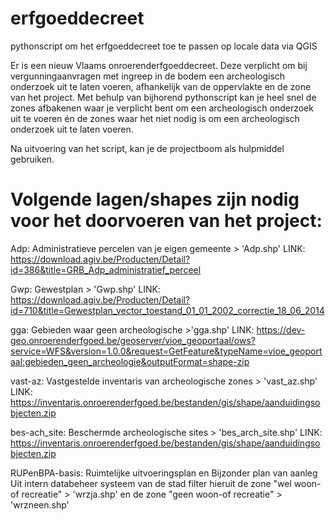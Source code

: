 # erfgoeddecreet
pythonscript om het erfgoeddecreet toe te passen op locale data via QGIS

Er is een nieuw Vlaams onroerenderfgoeddecreet. Deze verplicht om bij vergunningaanvragen met ingreep in de bodem een archeologisch onderzoek uit te laten voeren, afhankelijk van de oppervlakte en de zone van het project. 
Met behulp van bijhorend pythonscript kan je heel snel de zones afbakenen waar je verplicht bent om een archeologisch onderzoek uit te voeren én de zones waar het niet nodig is om een archeologisch onderzoek uit te laten voeren.

Na uitvoering van het script, kan je de projectboom als hulpmiddel gebruiken.

# Volgende lagen/shapes zijn nodig voor het doorvoeren van het project: 
Adp: Administratieve  percelen van je eigen gemeente > 'Adp.shp'
    LINK: https://download.agiv.be/Producten/Detail?id=386&title=GRB_Adp_administratief_perceel 

Gwp: Gewestplan > 'Gwp.shp'
    LINK: https://download.agiv.be/Producten/Detail?id=710&title=Gewestplan_vector_toestand_01_01_2002_correctie_18_06_2014 

gga: Gebieden waar geen archeologische >'gga.shp' 
    LINK: https://dev-geo.onroerenderfgoed.be/geoserver/vioe_geoportaal/ows?service=WFS&version=1.0.0&request=GetFeature&typeName=vioe_geoportaal:gebieden_geen_archeologie&outputFormat=shape-zip 

vast-az: Vastgestelde inventaris van archeologische zones  > 'vast_az.shp'
    LINK: https://inventaris.onroerenderfgoed.be/bestanden/gis/shape/aanduidingsobjecten.zip 

bes-ach_site: Beschermde archeologische sites > 'bes_arch_site.shp'
    LINK: https://inventaris.onroerenderfgoed.be/bestanden/gis/shape/aanduidingsobjecten.zip  

RUPenBPA-basis: Ruimtelijke uitvoeringsplan en Bijzonder plan van aanleg 
    Uit intern databeheer systeem  van de stad
    filter hieruit de zone "wel woon-of recreatie" > 'wrzja.shp' 
    en de zone "geen woon-of recreatie" > 'wrzneen.shp'
